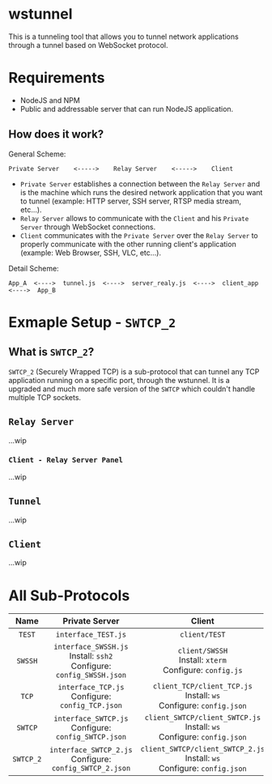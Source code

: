 # wstunnel

This is a tunneling tool that allows you to tunnel network applications through a tunnel based on WebSocket protocol.

# Requirements

- NodeJS and NPM
- Public and addressable server that can run NodeJS application.

## How does it work?

General Scheme:
```
Private Server    <----->    Relay Server    <----->    Client
```

- `Private Server` establishes a connection between the `Relay Server` and is the machine which runs the desired network application that you want to tunnel (example: HTTP server, SSH server, RTSP media stream, etc...).
- `Relay Server` allows to communicate with the `Client` and his `Private Server` through WebSocket connections.
- `Client` communicates with the `Private Server` over the `Relay Server` to properly communicate with the other running client's application (example: Web Browser, SSH, VLC, etc...).

Detail Scheme:
```
App_A  <---->  tunnel.js  <---->  server_realy.js  <---->  client_app  <---->  App_B
```

# Exmaple Setup - `SWTCP_2`

## What is `SWTCP_2`?
`SWTCP_2` (Securely Wrapped TCP) is a sub-protocol that can tunnel any TCP application running on a specific port, through the wstunnel. It is a upgraded and much more safe version of the `SWTCP` which couldn't handle multiple TCP sockets.

## `Relay Server`

...wip

### `Client - Relay Server Panel`

...wip

## `Tunnel`

...wip

## `Client`

...wip

# All Sub-Protocols

| Name |  Private Server | Client | Description |
| :--: | :--: | :--: | :--: |
| `TEST` | `interface_TEST.js` | `client/TEST` | a |
| `SWSSH` | `interface_SWSSH.js` <br> Install: `ssh2` <br> Configure: `config_SWSSH.json` | `client/SWSSH` <br> Install: `xterm` <br> Configure: `config.js`  | a |
| `TCP` | `interface_TCP.js` <br> Configure: `config_TCP.json` | `client_TCP/client_TCP.js` <br> Install: `ws` <br> Configure: `config.json` | a |
| `SWTCP` | `interface_SWTCP.js` <br> Configure: `config_SWTCP.json` | `client_SWTCP/client_SWTCP.js` <br> Install: `ws` <br> Configure: `config.json` | a |
| `SWTCP_2` | `interface_SWTCP_2.js` <br> Configure: `config_SWTCP_2.json` | `client_SWTCP/client_SWTCP_2.js` <br> Install: `ws` <br> Configure: `config.json` | a |